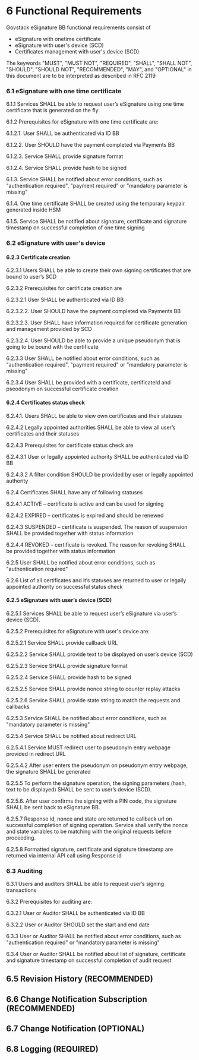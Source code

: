 # 6 Functional Requirements

Govstack eSignature BB functional requirements consist of&#x20;

* eSignature with onetime certificate
* eSignature with user's device (SCD)
* Certificates management with user's device (SCD)

The keywords "MUST", "MUST NOT", "REQUIRED", "SHALL", "SHALL NOT", "SHOULD", "SHOULD NOT", "RECOMMENDED", "MAY", and "OPTIONAL" in this document are to be interpreted as described in RFC 2119

### 6.1 eSignature with one time certificate

6.1.1 Services SHALL be able to request user’s eSignature using one time certificate that is generated on the fly

6.1.2 Prerequisites for eSignature with one time certificate are:

6.1.2.1. User SHALL be authenticated via ID BB

6.1.2.2. User SHOULD have the payment completed via Payments BB

6.1.2.3. Service SHALL provide signature format

6.1.2.4. Service SHALL provide hash to be signed

6.1.3. Service SHALL be notified about error conditions, such as "authentication required", "payment required" or "mandatory parameter is missing"

6.1.4. One time certificate SHALL be created using the temporary keypair generated inside HSM

6.1.5. Service SHALL be notified about signature, certificate and signature timestamp on successful completion of one time signing

### 6.2 eSignature with user's device

#### 6.2.3 Certificate creation

6.2.3.1 Users SHALL be able to create their own signing certificates that are bound to user’s SCD

6.2.3.2 Prerequisites for certificate creation are

6.2.3.2.1 User SHALL be authenticated via ID BB

6.2.3.2.2. User SHOULD have the payment completed via Payments BB

6.2.3.2.3. User SHALL have information required for certificate generation and management provided by SCD

6.2.3.2.4. User SHOULD be able to provide a unique pseudonym that is going to be bound with the certificate

6.2.3.3 User SHALL be notified about error conditions, such as "authentication required", "payment required" or "mandatory parameter is missing"

6.2.3.4 User SHALL be provided with a certificate, certificateId and pseodonym on successful certificate creation

#### 6.2.4 Certificates status check

6.2.4.1. Users SHALL be able to view own certificates and their statuses

6.2.4.2 Legally appointed authorities SHALL be able to view all user’s certificates and their statuses

6.2.4.3 Prerequisites for certificate status check are

6.2.4.3.1 User or legally appointed authority SHALL be authenticated via ID BB

6.2.4.3.2 A filter condition SHOULD be provided by user or legally appointed authority

6.2.4 Certificates SHALL have any of following statuses

6.2.4.1 ACTIVE – certificate is active and can be used for signing

6.2.4.2 EXPIRED – certificates is expired and should be renewed

6.2.4.3 SUSPENDED – certificate is suspended. The reason of suspension SHALL be provided together with status information

6.2.4.4 REVOKED – certificate is revoked. The reason for revoking SHALL be provided together with status information

6.2.5 User SHALL be notified about error conditions, such as "authentication required"

6.2.6 List of all certificates and it’s statuses are returned to user or legally appointed authority on successful status check

#### 6.2.5 eSignature with user’s device (SCD)

6.2.5.1 Services SHALL be able to request user’s eSignature via user’s device (SCD).

6.2.5.2 Prerequisites for eSignature with user's device are:

6.2.5.2.1 Service SHALL provide callback URL

6.2.5.2.2 Service SHALL provide text to be displayed on user’s device (SCD)

6.2.5.2.3 Service SHALL provide signature format

6.2.5.2.4 Service SHALL provide hash to be signed

6.2.5.2.5 Service SHALL provide nonce string to counter replay attacks

6.2.5.2.6 Service SHALL provide state string to match the requests and callbacks

6.2.5.3 Service SHALL be notified about error conditions, such as "mandatory parameter is missing"

6.2.5.4 Service SHALL be notified about redirect URL

6.2.5.4.1 Service MUST redirect user to pseudonym entry webpage provided in redirect URL

6.2.5.4.2 After user enters the pseudonym on pseudonym entry webpage, the signature SHALL be generated

6.2.5.5 To perform the signature operation, the signing parameters (hash, text to be displayed) SHALL be sent to user’s device (SCD).

6.2.5.6. After user confirms the signing with a PIN code, the signature SHALL be sent back to eSignature BB.

6.2.5.7 Response id, nonce and state are returned to callback url on successful completion of signing operation. Service shall verify the nonce and state variables to be matching with the original requests before proceeding.

6.2.5.8 Formatted signature, certificate and signature timestamp are returned via internal API call using Response id

### 6.3 Auditing

6.3.1 Users and auditors SHALL be able to request user’s signing transactions

6.3.2 Prerequisites for auditing are:

6.3.2.1 User or Auditor SHALL be authenticated via ID BB

6.3.2.2 User or Auditor SHOULD set the start and end date

6.3.3 User or Auditor SHALL be notified about error conditions, such as "authentication required" or "mandatory parameter is missing"

6.3.4 User or Auditor SHALL be notified about list of signature, certificate and signature timestamp on successful completion of audit request&#x20;

## 6.5 Revision History (RECOMMENDED)



## 6.6 Change Notification Subscription (RECOMMENDED)



## 6.7 Change Notification (OPTIONAL)



## 6.8 Logging (REQUIRED)

